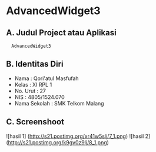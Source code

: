 # AdvancedWidget3

## A. Judul Project atau Aplikasi
      AdvancedWidget3

## B. Identitas Diri
   - Nama          : Qori'atul Masfufah
   - Kelas         : XI RPL 1
   - No. Urut      : 27
   - NIS           : 4805/1524.070
   - Nama Sekolah  : SMK Telkom Malang
   
## C. Screenshoot
  ![hasil 1] (http://s21.postimg.org/xr41w5slj/7_1.png)
  ![hasil 2] (http://s21.postimg.org/k9gv0z9lj/8_1.png)
